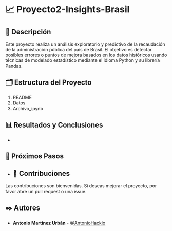 # 📈 Proyecto2-Insights-Brasil
## 📖 Descripción
Este proyecto realiza un análisis exploratorio y predictivo de la recaudación de la administración pública del país de Brasil. El objetivo es detectar posibles errores o puntos de mejora basados en los datos históricos usando técnicas de modelado estadístico mediante el idioma Python y su librería Pandas.

## 🗂️ Estructura del Proyecto

1. README
2. Datos
3. Archivo_ipynb

## 📊 Resultados y Conclusiones
-

## 🔄 Próximos Pasos

- ## 🤝 Contribuciones
Las contribuciones son bienvenidas. Si deseas mejorar el proyecto, por favor abre un pull request o una issue.

## ✒️ Autores
- **Antonio Martínez Urbán** - [@AntonioHackio](https://github.com/AntonioHackio)
